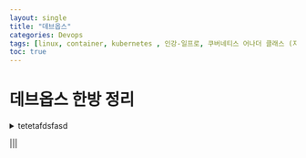 ```yaml
---
layout: single
title: "데브옵스"
categories: Devops
tags: [linux, container, kubernetes , 인강-일프로, 쿠버네티스 어나더 클래스 (지상편) - Sprint 1 2 , DevOps  ]
toc: true
---
```



# 데브옵스 한방 정리

<details>
<summary>tetetafdsfasd</summary>

~~~

dfaf

~~~

</details>


|||